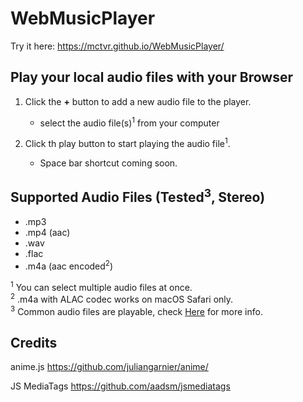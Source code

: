 # WebMusicPlayer
Try it here: <a src="https://mctvr.github.io/WebMusicPlayer/">https://mctvr.github.io/WebMusicPlayer/</a>

## Play your local audio files with your Browser

1. Click the **+** button to add a new audio file to the player.
    - select the audio file(s)<sup>1</sup> from your computer

2. Click th play button to start playing the audio file<sup>1</sup>.
    - Space bar shortcut coming soon.


## Supported Audio Files (Tested<sup>3</sup>, Stereo)
- .mp3
- .mp4 (aac)
- .wav
- .flac
- .m4a (aac encoded<sup>2</sup>)


<sup>1</sup> You can select multiple audio files at once.<br>
<sup>2</sup> .m4a with ALAC codec works on macOS Safari only.<br>
<sup>3</sup> Common audio files are playable, check <a href="https://developer.mozilla.org/en-US/docs/Web/Guide/Audio_and_video_delivery/Cross-browser_audio_basics#audio_codec_support">Here</a> for more info.<br>


## Credits

anime.js <a href="https://github.com/juliangarnier/anime/">https://github.com/juliangarnier/anime/</a>

JS MediaTags <a href="https://github.com/aadsm/jsmediatags">https://github.com/aadsm/jsmediatags</a>

